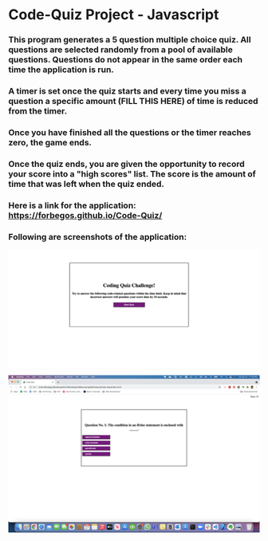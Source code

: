 # Code-Quiz Project - Javascript

### This program generates a 5 question multiple choice quiz. All questions are selected randomly from a pool of available questions. Questions do not appear in the same order each time the application is run.

### A timer is set once the quiz starts and every time you miss a question a specific amount (FILL THIS HERE) of time is reduced from the timer.

### Once you have finished all the questions or the timer reaches zero, the game ends.

### Once the quiz ends, you are given the opportunity to record your score into a "high scores" list. The score is the amount of time that was left when the quiz ended.

### Here is a link for the application: https://forbegos.github.io/Code-Quiz/

### Following are screenshots of the application:

![](./assets/Screenshot1.png)

![](./assets/Screenshot2.png)
